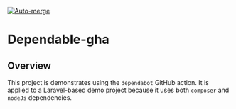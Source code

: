 [![Auto-merge](https://github.com/tyler36/dependabot-gha/actions/workflows/dependabot-auto-pr.yml/badge.svg)](https://github.com/tyler36/dependabot-gha/actions/workflows/dependabot-auto-pr.yml)

# Dependable-gha

## Overview

This project is demonstrates using the `dependabot` GitHub action.
It is applied to a Laravel-based demo project because it uses both `composer` and `nodeJs` dependencies.
